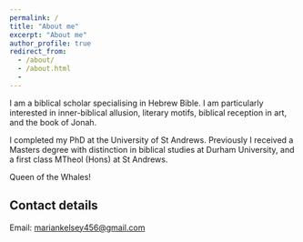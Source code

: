 ```yaml
---
permalink: /
title: "About me"
excerpt: "About me"
author_profile: true
redirect_from:
  - /about/
  - /about.html
  -
---
```


I am a biblical scholar specialising in Hebrew Bible. I am particularly interested in inner-biblical allusion, literary motifs, biblical reception in art, and the book of Jonah.

I completed my PhD at the University of St Andrews. Previously I received a Masters degree with distinction in biblical studies at Durham University, and a first class MTheol (Hons) at St Andrews.

Queen of the Whales!

## Contact details

Email: mariankelsey456@gmail.com
